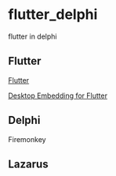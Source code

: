 # flutter_delphi
flutter in delphi

## Flutter

[Flutter](https://github.com/flutter/flutter)

[Desktop Embedding for Flutter](https://github.com/google/flutter-desktop-embedding)


## Delphi

Firemonkey

## Lazarus

